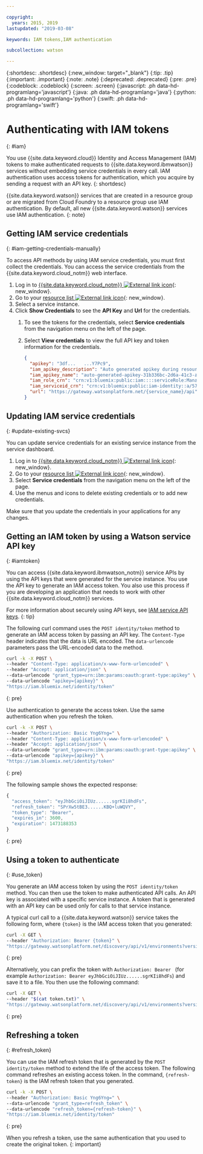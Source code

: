```yaml
---

copyright:
  years: 2015, 2019
lastupdated: "2019-03-08"

keywords: IAM tokens,IAM authentication

subcollection: watson

---
```


{:shortdesc: .shortdesc}
{:new_window: target="_blank"}
{:tip: .tip}
{:important: .important}
{:note: .note}
{:deprecated: .deprecated}
{:pre: .pre}
{:codeblock: .codeblock}
{:screen: .screen}
{:javascript: .ph data-hd-programlang='javascript'}
{:java: .ph data-hd-programlang='java'}
{:python: .ph data-hd-programlang='python'}
{:swift: .ph data-hd-programlang='swift'}

# Authenticating with IAM tokens
{: #iam}

You use {{site.data.keyword.cloud}} Identity and Access Management (IAM) tokens to make authenticated requests to {{site.data.keyword.ibmwatson}} services without embedding service credentials in every call. IAM authentication uses access tokens for authentication, which you acquire by sending a request with an API key.
{: shortdesc}

{{site.data.keyword.watson}} services that are created in a resource group or are migrated from Cloud Foundry to a resource group use IAM authentication. By default, all new {{site.data.keyword.watson}} services use IAM authentication.
{: note}

## Getting IAM service credentials
{: #iam-getting-credentials-manually}

To access API methods by using IAM service credentials, you must first collect the credentials. You can access the service credentials from the {{site.data.keyword.cloud_notm}} web interface.

1.  Log in to [{{site.data.keyword.cloud_notm}} ![External link icon](../../icons/launch-glyph.svg "External link icon")](https://{DomainName}){: new_window}.
1.  Go to your [resource list ![External link icon](../../icons/launch-glyph.svg "External link icon")](https://{DomainName}/dashboard){: new_window}.
1.  Select a service instance.
1.  Click **Show Credentials** to see the **API Key** and **Url** for the credentials.
    1.  To see the tokens for the credentials, select **Service credentials** from the navigation menu on the left of the page.
    1.  Select **View credentials** to view the full API key and token information for the credentials.

        ```json
        {
          "apikey": "3df...   ...Y7Pc9",
          "iam_apikey_description": "Auto generated apikey during resource-key operation for...",
          "iam_apikey_name": "auto-generated-apikey-31b336bc-2d6a-41c3-a8b2-e05ec6db19b4",
          "iam_role_crn": "crn:v1:bluemix:public:iam::::serviceRole:Manager",
          "iam_serviceid_crn": "crn:v1:bluemix:public:iam-identity::a/57d48380...::serviceid:...",
          "url": "https://gateway.watsonplatform.net/{service_name}/api"
        }
        ```

## Updating IAM service credentials
{: #update-existing-svcs}

You can update service credentials for an existing service instance from the service dashboard.

1.  Log in to [{{site.data.keyword.cloud_notm}} ![External link icon](../../icons/launch-glyph.svg "External link icon")](https://{DomainName}){: new_window}.
1.  Go to your [resource list ![External link icon](../../icons/launch-glyph.svg "External link icon")](https://{DomainName}/dashboard){: new_window}.
1.  Select **Service credentials** from the navigation menu on the left of the page.
1.  Use the menus and icons to delete existing credentials or to add new credentials.

Make sure that you update the credentials in your applications for any changes.

## Getting an IAM token by using a Watson service API key
{: #iamtoken}

You can access {{site.data.keyword.ibmwatson_notm}} service APIs by using the API keys that were generated for the service instance. You use the API key to generate an IAM access token. You also use this process if you are developing an application that needs to work with other {{site.data.keyword.cloud_notm}} services.

For more information about securely using API keys, see [IAM service API keys](/docs/services/watson?topic=watson-api-key-bp).
{: tip}

The following curl command uses the `POST identity/token` method to generate an IAM access token by passing an API key. The `Content-Type` header indicates that the data is URL encoded. The `data-urlencode` parameters pass the URL-encoded data to the method.

```bash
curl -k -X POST \
--header "Content-Type: application/x-www-form-urlencoded" \
--header "Accept: application/json" \
--data-urlencode "grant_type=urn:ibm:params:oauth:grant-type:apikey" \
--data-urlencode "apikey={apikey}" \
"https://iam.bluemix.net/identity/token"
```
{: pre}

Use authentication to generate the access token. Use the same authentication when you refresh the token.

```bash
curl -k -X POST \
--header "Authorization: Basic Yng6Yng=" \
--header "Content-Type: application/x-www-form-urlencoded" \
--header "Accept: application/json" \
--data-urlencode "grant_type=urn:ibm:params:oauth:grant-type:apikey" \
--data-urlencode "apikey={apikey}" \
"https://iam.bluemix.net/identity/token"

```
{: pre}

The following sample shows the expected response:

```javascript
{
  "access_token": "eyJhbGciOiJIUz......sgrKIi8hdFs",
  "refresh_token": "SPrXw5tBE3......KBQ+luWQVY",
  "token_type": "Bearer",
  "expires_in": 3600,
  "expiration": 1473188353
}
```
{: pre}

## Using a token to authenticate
{: #use_token}

You generate an IAM access token by using the `POST identity/token` method. You can then use the token to make authenticated API calls. An API key is associated with a specific service instance. A token that is generated with an API key can be used only for calls to that service instance.

A typical curl call to a {{site.data.keyword.watson}} service takes the following form, where `{token}` is the IAM access token that you generated:

```bash
curl -X GET \
--header "Authorization: Bearer {token}" \
"https://gateway.watsonplatform.net/discovery/api/v1/environments?version=2017-11-07"
```
{: pre}

Alternatively, you can prefix the token with `Authorization: Bearer ` (for example `Authorization: Bearer eyJhbGciOiJIUz......sgrKIi8hdFs`) and save it to a file. You then use the following command:

```bash
curl -X GET \
--header "$(cat token.txt)" \
"https://gateway.watsonplatform.net/discovery/api/v1/environments?version=2017-11-07"
```
{: pre}

## Refreshing a token
{: #refresh_token}

You can use the IAM refresh token that is generated by the `POST identity/token` method to extend the life of the access token. The following command refreshes an existing access token. In the command, `{refresh-token}` is the IAM refresh token that you generated.

```bash
curl -k -X POST \
--header "Authorization: Basic Yng6Yng=" \
--data-urlencode "grant_type=refresh_token" \
--data-urlencode "refresh_token={refresh-token}" \
"https://iam.bluemix.net/identity/token"
```
{: pre}

When you refresh a token, use the same authentication that you used to create the original token.
{: important}
